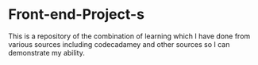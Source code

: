 # Front-end-Project-s
This is a repository of the combination of learning which I have done from various sources including codecadamey and other sources so I can demonstrate my ability.
